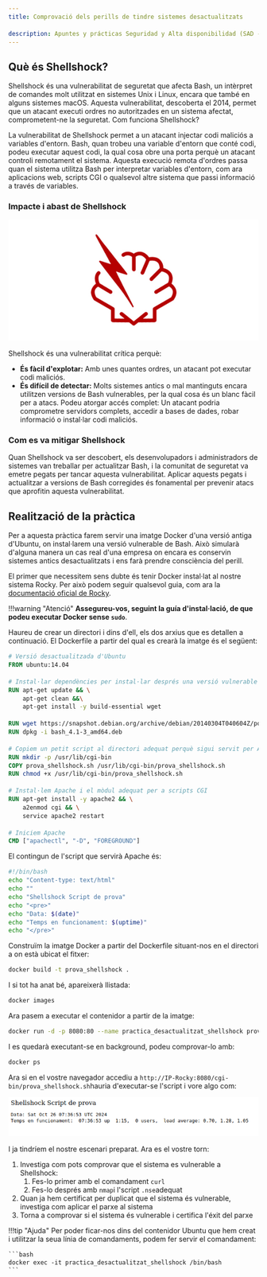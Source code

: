 ```yaml
---
title: Comprovació dels perills de tindre sistemes desactualitzats

description: Apuntes y prácticas Seguridad y Alta disponibilidad (SAD - ASIR). Ejercicio donde hacemos un estudio del peligro de tener nuestros sistemas desactualizados, Shellshock, Docker.
---
```


## Què és Shellshock?
Shellshock és una vulnerabilitat de seguretat que afecta Bash, un intèrpret de comandes molt utilitzat en sistemes Unix i Linux, encara que també en alguns sistemes macOS. Aquesta vulnerabilitat, descoberta el 2014, permet que un atacant executi ordres no autoritzades en un sistema afectat, comprometent-ne la seguretat.
Com funciona Shellshock?

La vulnerabilitat de Shellshock permet a un atacant injectar codi maliciós a variables d'entorn. Bash, quan trobeu una variable d'entorn que conté codi, podeu executar aquest codi, la qual cosa obre una porta perquè un atacant controli remotament el sistema. Aquesta execució remota d'ordres passa quan el sistema utilitza Bash per interpretar variables d'entorn, com ara aplicacions web, scripts CGI o qualsevol altre sistema que passi informació a través de variables.

### Impacte i abast de Shellshock

![](img/shellshock_logo.jpg)

Shellshock és una vulnerabilitat crítica perquè:

+ **És fàcil d'explotar:** Amb unes quantes ordres, un atacant pot executar codi maliciós.
+ **És difícil de detectar:** Molts sistemes antics o mal mantinguts encara utilitzen versions de Bash vulnerables, per la qual cosa és un blanc fàcil per a atacs.
Podeu atorgar accés complet: Un atacant podria comprometre servidors complets, accedir a bases de dades, robar informació o instal·lar codi maliciós.

### Com es va mitigar Shellshock

Quan Shellshock va ser descobert, els desenvolupadors i administradors de sistemes van treballar per actualitzar Bash, i la comunitat de seguretat va emetre pegats per tancar aquesta vulnerabilitat. Aplicar aquests pegats i actualitzar a versions de Bash corregides és fonamental per prevenir atacs que aprofitin aquesta vulnerabilitat.

## Realització de la pràctica

Per a aquesta pràctica farem servir una imatge Docker d'una versió antiga d'Ubuntu, on instal·larem una versió vulnerable de Bash. Això simularà d'alguna manera un cas real d'una empresa on encara es conservin sistemes antics desactualitzats i ens farà prendre consciència del perill.

El primer que necessitem sens dubte és tenir Docker instal·lat al nostre sistema Rocky. Per això podem seguir qualsevol guia, com ara la [documentació oficial de Rocky](https://docs.rockylinux.org/gemstones/containers/docker/). 

!!!warning "Atenció"
    **Assegureu-vos, seguint la guía d'instal·lació, de que podeu executar Docker sense `sudo`**.

Haureu de crear un directori i dins d'ell, els dos arxius que es detallen a continuació. El Dockerfile a partir del qual es crearà la imatge és el següent:

```Dockerfile title="Dockerfile"
# Versió desactualitzada d'Ubuntu
FROM ubuntu:14.04

# Instal·lar dependències per instal·lar després una versió vulnerable de Bash
RUN apt-get update && \
    apt-get clean &&\
    apt-get install -y build-essential wget

RUN wget https://snapshot.debian.org/archive/debian/20140304T040604Z/pool/main/b/bash/bash_4.1-3_amd64.deb
RUN dpkg -i bash_4.1-3_amd64.deb

# Copiem un petit script al directori adequat perquè sigui servit per Apache
RUN mkdir -p /usr/lib/cgi-bin
COPY prova_shellshock.sh /usr/lib/cgi-bin/prova_shellshock.sh
RUN chmod +x /usr/lib/cgi-bin/prova_shellshock.sh

# Instal·lem Apache i el mòdul adequat per a scripts CGI
RUN apt-get install -y apache2 && \
    a2enmod cgi && \
    service apache2 restart

# Iniciem Apache
CMD ["apachectl", "-D", "FOREGROUND"]
```

El contingun de l'script que servirà Apache és:

```bash title="prova_shellshock.sh"
#!/bin/bash
echo "Content-type: text/html"
echo ""
echo "Shellshock Script de prova"
echo "<pre>"
echo "Data: $(date)"
echo "Temps en funcionament: $(uptime)"
echo "</pre>"
```

Construïm la imatge Docker a partir del Dockerfile situant-nos en el directori a on està ubicat el fitxer:

```bash
docker build -t prova_shellshock .
```
I si tot ha anat bé, apareixerà llistada:

```bash
docker images
```

Ara pasem a executar el contenidor a partir de la imatge:

```bash
docker run -d -p 8080:80 --name practica_desactualitzat_shellshock prova_shellshock
```

I es quedarà executant-se en background, podeu comprovar-lo amb:

```bash
docker ps
```

Ara si en el vostre navegador accediu a `http://IP-Rocky:8080/cgi-bin/prova_shellshock.sh`hauria d'executar-se l'script i vore algo com:

![](img/shellshock1.png)

I ja tindríem el nostre escenari preparat. Ara es el vostre torn:

1. Investiga com pots comprovar que el sistema es vulnerable a Shellshock:
      1. Fes-lo primer amb el comandament `curl`
      2. Fes-lo després amb `nmap`i l'script `.nse`adequat
2. Quan ja hem certificat per duplicat que el sistema és vulnerable, investiga com aplicar el parxe al sistema
3. Torna a comprovar si el sistema és vulnerable i certifica l'éxit del parxe

!!!tip "Ajuda"
    Per poder ficar-nos dins del contenidor Ubuntu que hem creat i utilitzar la seua línia de comandaments, podem fer servir el comandament:

    ```bash
    docker exec -it practica_desactualitzat_shellshock /bin/bash
    ```